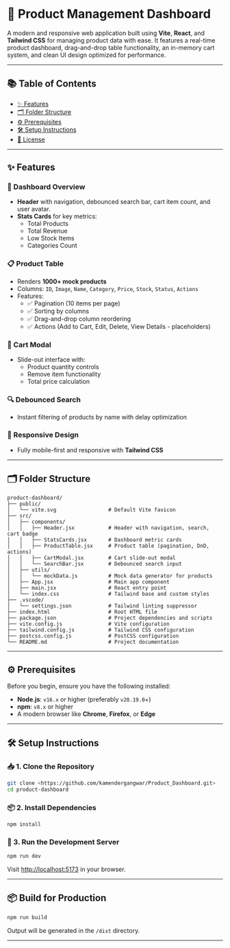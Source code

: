 # 🚀 Product Management Dashboard

A modern and responsive web application built using **Vite**, **React**, and **Tailwind CSS** for managing product data with ease. It features a real-time product dashboard, drag-and-drop table functionality, an in-memory cart system, and clean UI design optimized for performance.

---

## 📚 Table of Contents

- [✨ Features](#-features)
- [🗂️ Folder Structure](#-folder-structure)
- [⚙️ Prerequisites](#️-prerequisites)
- [🛠️ Setup Instructions](#-setup-instructions)
- [📌 License](#-license)

---

## ✨ Features

### 📌 Dashboard Overview
- **Header** with navigation, debounced search bar, cart item count, and user avatar.
- **Stats Cards** for key metrics:
  - Total Products
  - Total Revenue
  - Low Stock Items
  - Categories Count

### 📋 Product Table
- Renders **1000+ mock products**
- Columns: `ID`, `Image`, `Name`, `Category`, `Price`, `Stock`, `Status`, `Actions`
- Features:
  - ✅ Pagination (10 items per page)
  - ✅ Sorting by columns
  - ✅ Drag-and-drop column reordering
  - ✅ Actions (Add to Cart, Edit, Delete, View Details - placeholders)

### 🛒 Cart Modal
- Slide-out interface with:
  - Product quantity controls
  - Remove item functionality
  - Total price calculation

### 🔍 Debounced Search
- Instant filtering of products by name with delay optimization

### 📱 Responsive Design
- Fully mobile-first and responsive with **Tailwind CSS**

---

## 🗂️ Folder Structure

```
product-dashboard/
├── public/
│   └── vite.svg                 # Default Vite favicon
├── src/
│   ├── components/
│   │   ├── Header.jsx           # Header with navigation, search, cart badge
│   │   ├── StatsCards.jsx       # Dashboard metric cards
│   │   ├── ProductTable.jsx     # Product table (pagination, DnD, actions)
│   │   ├── CartModal.jsx        # Cart slide-out modal
│   │   └── SearchBar.jsx        # Debounced search input
│   ├── utils/
│   │   └── mockData.js          # Mock data generator for products
│   ├── App.jsx                  # Main app component
│   ├── main.jsx                 # React entry point
│   └── index.css                # Tailwind base and custom styles
├── .vscode/
│   └── settings.json            # Tailwind linting suppressor
├── index.html                   # Root HTML file
├── package.json                 # Project dependencies and scripts
├── vite.config.js               # Vite configuration
├── tailwind.config.js           # Tailwind CSS configuration
├── postcss.config.js            # PostCSS configuration
└── README.md                    # Project documentation
```

---

## ⚙️ Prerequisites

Before you begin, ensure you have the following installed:

- **Node.js**: `v16.x` or higher (preferably `v20.19.0`+)
- **npm**: `v8.x` or higher
- A modern browser like **Chrome**, **Firefox**, or **Edge**

---

## 🛠️ Setup Instructions

### 📥 1. Clone the Repository

```bash
git clone <https://github.com/kamendergangwar/Product_Dashboard.git>
cd product-dashboard
```

### 📦 2. Install Dependencies

```bash
npm install
```

### 🔧 3. Run the Development Server

```bash
npm run dev
```

Visit [http://localhost:5173](http://localhost:5173) in your browser.

---

## 📦 Build for Production

```bash
npm run build
```

Output will be generated in the `/dist` directory.

---


